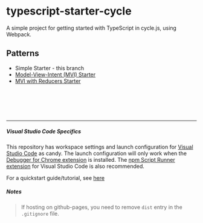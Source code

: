 # typescript-starter-cycle
A simple project for getting started with TypeScript in cycle.js, using Webpack.

## Patterns
* Simple Starter - this branch
* [Model-View-Intent (MVI) Starter](https://github.com/cyclejs-community/typescript-starter-cycle/tree/add-model-view-intent-pattern)
* [MVI with Reducers Starter](https://github.com/cyclejs-community/typescript-starter-cycle/tree/add-reducer-pattern)

<br>
<br>
<br>
<br>
<hr>

##### Visual Studio Code Specifics
This repository has workspace settings and launch configuration for [Visual Studio Code](https://code.visualstudio.com/) as candy. The launch configuration will only work when the [Debugger for Chrome extension](https://code.visualstudio.com/blogs/2016/02/23/introducing-chrome-debugger-for-vs-code) is installed. The [npm Script Runner extension](https://marketplace.visualstudio.com/items?itemName=eg2.vscode-npm-script) for Visual Studio Code is also recommended.

For a quickstart guide/tutorial, see [here](https://journal.artfuldev.com/cycle-js-quick-start-with-typescript-and-webpack-in-visual-studio-code-e562a009e9d6#.qpn2b7vkl)

##### Notes
> If hosting on github-pages, you need to remove `dist` entry in the `.gitignore` file.
